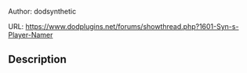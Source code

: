 Author: dodsynthetic

URL: https://www.dodplugins.net/forums/showthread.php?1601-Syn-s-Player-Namer

## Description

